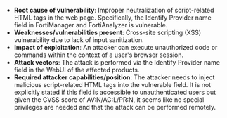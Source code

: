 - **Root cause of vulnerability**: Improper neutralization of script-related HTML tags in the web page. Specifically, the Identify Provider name field in FortiManager and FortiAnalyzer is vulnerable.
- **Weaknesses/vulnerabilities present**: Cross-site scripting (XSS) vulnerability due to lack of input sanitization.
- **Impact of exploitation**: An attacker can execute unauthorized code or commands within the context of a user's browser session.
- **Attack vectors**: The attack is performed via the Identify Provider name field in the WebUI of the affected products.
- **Required attacker capabilities/position**: The attacker needs to inject malicious script-related HTML tags into the vulnerable field. It is not explicitly stated if this field is accessible to unauthenticated users but given the CVSS score of AV:N/AC:L/PR:N, it seems like no special privileges are needed and that the attack can be performed remotely.